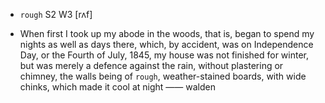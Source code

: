 - `rough` S2 W3 [rʌf]



- When first I took up my abode in the woods, that is, began to spend my nights as well as days there, which, by accident, was on Independence Day, or the Fourth of July, 1845, my house was not finished for winter, but was merely a defence against the rain, without plastering or chimney, the walls being of `rough`, weather-stained boards, with wide chinks, which made it cool at night —— walden